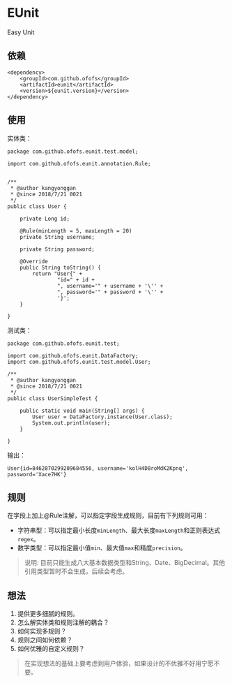 # EUnit
Easy Unit

## 依赖
```
<dependency>
    <groupId>com.github.ofofs</groupId>
    <artifactId>eunit</artifactId>
    <version>${eunit.version}</version>
</dependency>
```

## 使用
实体类：  
```
package com.github.ofofs.eunit.test.model;

import com.github.ofofs.eunit.annotation.Rule;


/**
 * @author kangyonggan
 * @since 2018/7/21 0021
 */
public class User {

    private Long id;

    @Rule(minLength = 5, maxLength = 20)
    private String username;

    private String password;

    @Override
    public String toString() {
        return "User{" +
                "id=" + id +
                ", username='" + username + '\'' +
                ", password='" + password + '\'' +
                '}';
    }

}
```

测试类：  
```
package com.github.ofofs.eunit.test;

import com.github.ofofs.eunit.DataFactory;
import com.github.ofofs.eunit.test.model.User;

/**
 * @author kangyonggan
 * @since 2018/7/21 0021
 */
public class UserSimpleTest {

    public static void main(String[] args) {
        User user = DataFactory.instance(User.class);
        System.out.println(user);
    }

}
```

输出：  
```
User{id=8462870299209684556, username='kolH4D8roMdK2Kpnq', password='Xace7HK'}
```

## 规则
在字段上加上@Rule注解，可以指定字段生成规则，目前有下列规则可用：  

- 字符串型：可以指定最小长度`minLength`、最大长度`maxLength`和正则表达式`regex`。
- 数字类型：可以指定最小值`min`、最大值`max`和精度`precision`。

> 说明: 目前只能生成八大基本数据类型和String、Date、BigDecimal。其他引用类型暂时不会生成，后续会考虑。

## 想法
1. 提供更多细腻的规则。
2. 怎么解实体类和规则注解的耦合？
3. 如何实现多规则？
4. 规则之间如何依赖？
5. 如何优雅的自定义规则？

> 在实现想法的基础上要考虑到用户体验，如果设计的不优雅不好用宁愿不要。





 